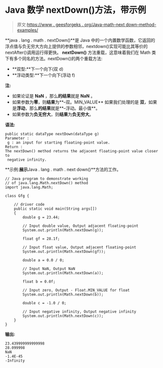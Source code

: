 # Java 数学 nextDown()方法，带示例

> 原文:[https://www . geesforgeks . org/Java-math-next down-method-examples/](https://www.geeksforgeeks.org/java-math-nextdown-method-examples/)

**java . lang . math . nextDown()**是 Java 中的一个内置数学函数，它返回的浮点值与负无穷大方向上提供的参数相邻，nextdown()实现可能比其等价的 nextAfter()调用运行得更快。 **nextDown()** 方法重载，这意味着我们在 Math 类下有多个同名的方法。nextDown()的两个重载方法:

*   **双型:**下一个向下(双 d)
*   **浮动类型:**下一个向下(浮动 f)

**注:**

*   如果论证是 **NaN** ，那么**的结果**就是 **NaN** 。
*   如果参数为**零**，则**结果**为**–双。MIN_VALUE** 如果我们处理的是
    **双**，如果是**浮动**，那么**的结果**就是**–浮动。最小值**。
*   如果参数为**负无穷大**，则**结果**为**负无穷大**。

**语法:**

```
public static dataType nextDown(dataType g)
Parameter :
 g : an input for starting floating-point value.
Return :
The nextDown() method returns the adjacent floating-point value closer to 
 negative infinity.
```

**示例:**展示**Java . lang . math . next down()**方法的工作。

```
// Java program to demonstrate working
// of java.lang.Math.nextDown() method
import java.lang.Math;

class Gfg {

    // driver code
    public static void main(String args[])
    {
        double g = 23.44;

        // Input double value, Output adjacent floating-point
        System.out.println(Math.nextDown(g));

        float gf = 28.1f;

        // Input float value, Output adjacent floating-point
        System.out.println(Math.nextDown(gf));

        double a = 0.0 / 0;

        // Input NaN, Output NaN
        System.out.println(Math.nextDown(a));

        float b = 0.0f;

        // Input zero, Output - Float.MIN_VALUE for float
        System.out.println(Math.nextDown(b));

        double c = -1.0 / 0;

        // Input negative infinity, Output negative infinity
        System.out.println(Math.nextDown(c));
    }
}
```

**输出:**

```
23.439999999999998
28.099998
NaN
-1.4E-45
-Infinity

```